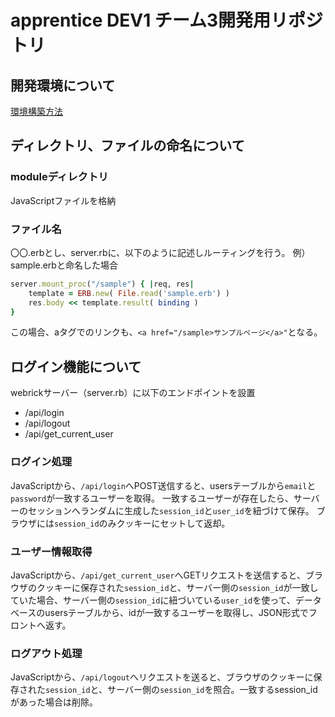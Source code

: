 # apprentice DEV1 チーム3開発用リポジトリ

## 開発環境について
[環境構築方法](./DEVELOPMENT.md)

## ディレクトリ、ファイルの命名について
### moduleディレクトリ
JavaScriptファイルを格納

### ファイル名
〇〇.erbとし、server.rbに、以下のように記述しルーティングを行う。
例）sample.erbと命名した場合
```ruby
server.mount_proc("/sample") { |req, res| 
    template = ERB.new( File.read('sample.erb') )
    res.body << template.result( binding )
}
```
この場合、aタグでのリンクも、`<a href="/sample>サンプルページ</a>"`となる。


## ログイン機能について
webrickサーバー（server.rb）に以下のエンドポイントを設置
- /api/login
- /api/logout
- /api/get_current_user

### ログイン処理
JavaScriptから、`/api/login`へPOST送信すると、usersテーブルから`email`と`password`が一致するユーザーを取得。
一致するユーザーが存在したら、サーバーのセッションへランダムに生成した`session_id`と`user_id`を紐づけて保存。
ブラウザには`session_id`のみクッキーにセットして返却。

### ユーザー情報取得
JavaScriptから、`/api/get_current_user`へGETリクエストを送信すると、ブラウザのクッキーに保存された`session_id`と、サーバー側の`session_id`が一致していた場合、サーバー側の`session_id`に紐づいている`user_id`を使って、データベースのusersテーブルから、idが一致するユーザーを取得し、JSON形式でフロントへ返す。

### ログアウト処理
JavaScriptから、`/api/logout`へリクエストを送ると、ブラウザのクッキーに保存された`session_id`と、サーバー側の`session_id`を照合。一致するsession_idがあった場合は削除。

